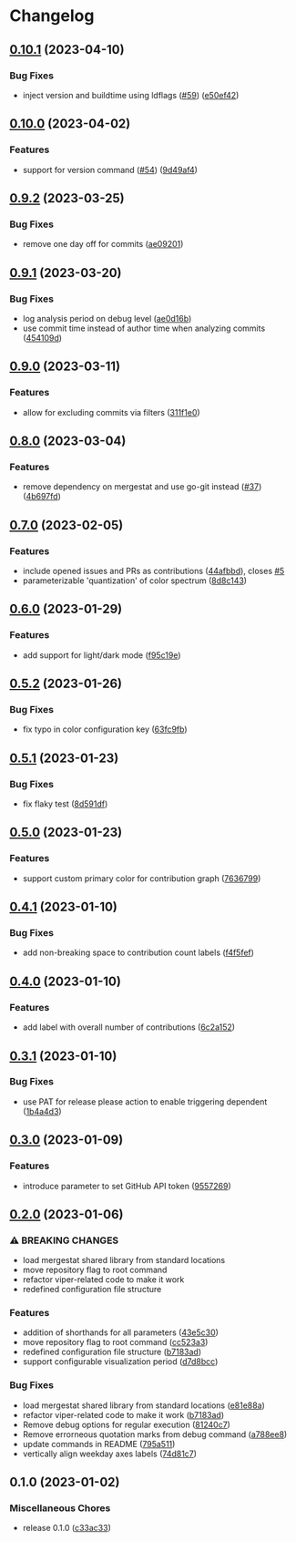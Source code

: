 # Changelog

## [0.10.1](https://github.com/herdstat/herdstat/compare/v0.10.0...v0.10.1) (2023-04-10)


### Bug Fixes

* inject version and buildtime using ldflags ([#59](https://github.com/herdstat/herdstat/issues/59)) ([e50ef42](https://github.com/herdstat/herdstat/commit/e50ef4237350758dfca76512be08293a907f45e4))

## [0.10.0](https://github.com/herdstat/herdstat/compare/v0.9.2...v0.10.0) (2023-04-02)


### Features

* support for version command ([#54](https://github.com/herdstat/herdstat/issues/54)) ([9d49af4](https://github.com/herdstat/herdstat/commit/9d49af45c0fb8a8395b9b22d6acf49db9e24d176))

## [0.9.2](https://github.com/herdstat/herdstat/compare/v0.9.1...v0.9.2) (2023-03-25)


### Bug Fixes

* remove one day off for commits ([ae09201](https://github.com/herdstat/herdstat/commit/ae09201666800ee302348d4fff64b702dc598e07))

## [0.9.1](https://github.com/herdstat/herdstat/compare/v0.9.0...v0.9.1) (2023-03-20)


### Bug Fixes

* log analysis period on debug level ([ae0d16b](https://github.com/herdstat/herdstat/commit/ae0d16b44d88ba42186eb4dcf1f9179e26f770d9))
* use commit time instead of author time when analyzing commits ([454109d](https://github.com/herdstat/herdstat/commit/454109d25a2967e5845cef262b6a324553a3ee73))

## [0.9.0](https://github.com/herdstat/herdstat/compare/v0.8.0...v0.9.0) (2023-03-11)


### Features

* allow for excluding commits via filters ([311f1e0](https://github.com/herdstat/herdstat/commit/311f1e0d04e89b2514cd5e241a42643bce497455))

## [0.8.0](https://github.com/herdstat/herdstat/compare/v0.7.0...v0.8.0) (2023-03-04)


### Features

* remove dependency on mergestat and use go-git instead ([#37](https://github.com/herdstat/herdstat/issues/37)) ([4b697fd](https://github.com/herdstat/herdstat/commit/4b697fdbd4fbdad59bb7503101422485c3390a9b))

## [0.7.0](https://github.com/herdstat/herdstat/compare/v0.6.0...v0.7.0) (2023-02-05)


### Features

* include opened issues and PRs as contributions ([44afbbd](https://github.com/herdstat/herdstat/commit/44afbbd8a019613054ab645ff30b9237d0dda109)), closes [#5](https://github.com/herdstat/herdstat/issues/5)
* parameterizable 'quantization' of color spectrum ([8d8c143](https://github.com/herdstat/herdstat/commit/8d8c1433045554756e206c586e78ec32d20d1291))

## [0.6.0](https://github.com/herdstat/herdstat/compare/v0.5.2...v0.6.0) (2023-01-29)


### Features

* add support for light/dark mode ([f95c19e](https://github.com/herdstat/herdstat/commit/f95c19e849724dd158d530d2bfffbb8b90130c80))

## [0.5.2](https://github.com/herdstat/herdstat/compare/v0.5.1...v0.5.2) (2023-01-26)


### Bug Fixes

* fix typo in color configuration key ([63fc9fb](https://github.com/herdstat/herdstat/commit/63fc9fb2c530f1398c6616c9539b53a09f936661))

## [0.5.1](https://github.com/herdstat/herdstat/compare/v0.5.0...v0.5.1) (2023-01-23)


### Bug Fixes

* fix flaky test ([8d591df](https://github.com/herdstat/herdstat/commit/8d591dfe5ef6676d1d5eacee471086eee6137cde))

## [0.5.0](https://github.com/herdstat/herdstat/compare/v0.4.1...v0.5.0) (2023-01-23)


### Features

* support custom primary color for contribution graph ([7636799](https://github.com/herdstat/herdstat/commit/7636799045723f5aee5dbe5e4e8d7eb7af1905c8))

## [0.4.1](https://github.com/herdstat/herdstat/compare/v0.4.0...v0.4.1) (2023-01-10)


### Bug Fixes

* add non-breaking space to contribution count labels ([f4f5fef](https://github.com/herdstat/herdstat/commit/f4f5fefc0082faaed280e9c85cb178e159289903))

## [0.4.0](https://github.com/herdstat/herdstat/compare/v0.3.1...v0.4.0) (2023-01-10)


### Features

* add label with overall number of contributions ([6c2a152](https://github.com/herdstat/herdstat/commit/6c2a152636727f1afa7aee0d0801b58d95916ea0))

## [0.3.1](https://github.com/herdstat/herdstat/compare/v0.3.0...v0.3.1) (2023-01-10)


### Bug Fixes

* use PAT for release please action to enable triggering dependent ([1b4a4d3](https://github.com/herdstat/herdstat/commit/1b4a4d3b252f94f1b534c35e5c3b1c957d5675f2))

## [0.3.0](https://github.com/herdstat/herdstat/compare/v0.2.0...v0.3.0) (2023-01-09)


### Features

* introduce parameter to set GitHub API token ([9557269](https://github.com/herdstat/herdstat/commit/9557269d10eda07efbef353e2f7c68520f761ae7))

## [0.2.0](https://github.com/herdstat/herdstat/compare/v0.1.0...v0.2.0) (2023-01-06)


### ⚠ BREAKING CHANGES

* load mergestat shared library from standard locations
* move repository flag to root command
* refactor viper-related code to make it work
* redefined configuration file structure

### Features

* addition of shorthands for all parameters ([43e5c30](https://github.com/herdstat/herdstat/commit/43e5c30ba5235deaad6cabb8f21b1e71d19acfdb))
* move repository flag to root command ([cc523a3](https://github.com/herdstat/herdstat/commit/cc523a3a0b626b8a778937c115b3ff718de9cda3))
* redefined configuration file structure ([b7183ad](https://github.com/herdstat/herdstat/commit/b7183adcf842232081814cebf8940d54d93e5273))
* support configurable visualization period ([d7d8bcc](https://github.com/herdstat/herdstat/commit/d7d8bcc8d38be1fad5764f79b02d8e2f4526fbb0))


### Bug Fixes

* load mergestat shared library from standard locations ([e81e88a](https://github.com/herdstat/herdstat/commit/e81e88a157db2c1d1b0492175651f791a81677f8))
* refactor viper-related code to make it work ([b7183ad](https://github.com/herdstat/herdstat/commit/b7183adcf842232081814cebf8940d54d93e5273))
* Remove debug options for regular execution ([81240c7](https://github.com/herdstat/herdstat/commit/81240c78d1aeb878bb9aa2ad1d181891d0903339))
* Remove errorneous quotation marks from debug command ([a788ee8](https://github.com/herdstat/herdstat/commit/a788ee818bd25a22a169f75cb56c261ae38bbee8))
* update commands in README ([795a511](https://github.com/herdstat/herdstat/commit/795a51172d079340d013bb0059ab8c8eb368b1a7))
* vertically align weekday axes labels ([74d81c7](https://github.com/herdstat/herdstat/commit/74d81c7f87e10b013e237b64cf8e91bf2cb3a94f))

## 0.1.0 (2023-01-02)


### Miscellaneous Chores

* release 0.1.0 ([c33ac33](https://github.com/herdstat/herdstat/commit/c33ac33d3c12b8f1b6e49fce206f4f2ed5e6078b))

